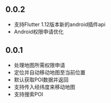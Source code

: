## 0.0.2

* 支持Flutter 1.12版本新的android插件api
* Android权限申请优化

## 0.0.1

* 处理地图所需权限申请
* 定位并自动移动地图至当前位置
* 默认获取POI数据并返回
* 支持传入经纬度来移动地图
* 支持搜索POI
